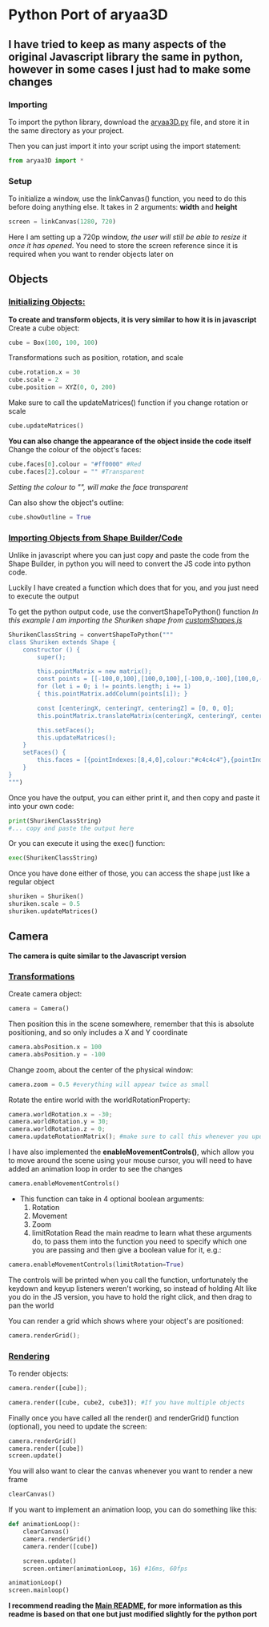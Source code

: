# Python Port of aryaa3D
## I have tried to keep as many aspects of the original Javascript library the same in python, however in some cases I just had to make some changes

### Importing
To import the python library, download the [aryaa3D.py](aryaa3D.py) file, and store it in the same directory as your project.

Then you can just import it into your script using the import statement:
```python
from aryaa3D import *
```

### Setup
To initialize a window, use the linkCanvas() function, you need to do this before doing anything else. It takes in 2 arguments: **width** and **height**
```python
screen = linkCanvas(1280, 720)
```
Here I am setting up a 720p window, *the user will still be able to resize it once it has opened*. You need to store the screen reference since it is required when you want to render objects later on

## Objects
### <u>Initializing Objects:</u>
**To create and transform objects, it is very similar to how it is in javascript**
Create a cube object:
```python
cube = Box(100, 100, 100)
```

Transformations such as position, rotation, and scale
```python
cube.rotation.x = 30
cube.scale = 2
cube.position = XYZ(0, 0, 200)
```

Make sure to call the updateMatrices() function if you change rotation or scale
```python
cube.updateMatrices()
```

**You can also change the appearance of the object inside the code itself**\
Change the colour of the object's faces:
```python
cube.faces[0].colour = "#ff0000" #Red
cube.faces[2].colour = "" #Transparent
```
*Setting the colour to "", will make the face transparent*

Can also show the object's outline:
```python
cube.showOutline = True
```

### <u>Importing Objects from Shape Builder/Code</u>
Unlike in javascript where you can just copy and paste the code from the Shape Builder, in python you will need to convert the JS code into python code.

Luckily I have created a function which does that for you, and you just need to execute the output

To get the python output code, use the convertShapeToPython() function
*In this example I am importing the Shuriken shape from [customShapes.js](ShapeBuilder/customShapes.js)*
```python
ShurikenClassString = convertShapeToPython("""
class Shuriken extends Shape {
    constructor () {
        super();

        this.pointMatrix = new matrix();
        const points = [[-100,0,100],[100,0,100],[-100,0,-100],[100,0,-100],[0,0,300],[300,0,0],[0,0,-300],[-300,0,0],[0,30,0],[0,-30,0]];
        for (let i = 0; i != points.length; i += 1)
        { this.pointMatrix.addColumn(points[i]); }

        const [centeringX, centeringY, centeringZ] = [0, 0, 0];
        this.pointMatrix.translateMatrix(centeringX, centeringY, centeringZ);

        this.setFaces();
        this.updateMatrices();
    }
    setFaces() {
        this.faces = [{pointIndexes:[8,4,0],colour:"#c4c4c4"},{pointIndexes:[8,4,1],colour:"#000000"},{pointIndexes:[8,1,5],colour:"#c4c4c4"},{pointIndexes:[8,5,3],colour:"#000000"},{pointIndexes:[8,3,6],colour:"#c4c4c4"},{pointIndexes:[8,2,6],colour:"#000000"},{pointIndexes:[8,2,7],colour:"#c4c4c4"},{pointIndexes:[8,0,7],colour:"#000000"},{pointIndexes:[9,4,0],colour:"#c4c4c4"},{pointIndexes:[9,4,1],colour:"#000000"},{pointIndexes:[9,1,5],colour:"#c4c4c4"},{pointIndexes:[9,5,3],colour:"#000000"},{pointIndexes:[9,3,6],colour:"#c4c4c4"},{pointIndexes:[9,2,6],colour:"#000000"},{pointIndexes:[9,2,7],colour:"#c4c4c4"},{pointIndexes:[9,0,7],colour:"#050505"}];
    }
}
""")
```

Once you have the output, you can either print it, and then copy and paste it into your own code:
```python
print(ShurikenClassString)
#... copy and paste the output here
```

Or you can execute it using the exec() function:
```python
exec(ShurikenClassString)
```

Once you have done either of those, you can access the shape just like a regular object
```python
shuriken = Shuriken()
shuriken.scale = 0.5
shuriken.updateMatrices()
```

## Camera
**The camera is quite similar to the Javascript version**

### <u>Transformations</u>
Create camera object:
```python
camera = Camera()
```

Then position this in the scene somewhere, remember that this is absolute positioning, and so only includes a X and Y coordinate
```python
camera.absPosition.x = 100
camera.absPosition.y = -100
```

Change zoom, about the center of the physical window:
```python
camera.zoom = 0.5 #everything will appear twice as small
```

Rotate the entire world with the worldRotationProperty:
```python
camera.worldRotation.x = -30;
camera.worldRotation.y = 30;
camera.worldRotation.z = 0;
camera.updateRotationMatrix(); #make sure to call this whenever you update the worldRotation
```

I have also implemented the **enableMovementControls()**, which allow you to move around the scene using your mouse cursor, you will need to have added an animation loop in order to see the changes
```python
camera.enableMovementControls()
```
- This function can take in 4 optional boolean arguments:
    1. Rotation
    2. Movement
    3. Zoom
    4. limitRotation
Read the main readme to learn what these arguments do, to pass them into the function you need to specify which one you are passing and then give a boolean value for it, e.g.:
```python
camera.enableMovementControls(limitRotation=True)
```
The controls will be printed when you call the function, unfortunately the keydown and keyup listeners weren't working, so instead of holding Alt like you do in the JS version, you have to hold the right click, and then drag to pan the world

You can render a grid which shows where your object's are positioned:
```python
camera.renderGrid();
```

### <u>Rendering</u>
To render objects:
```python
camera.render([cube]);

camera.render([cube, cube2, cube3]); #If you have multiple objects
```

Finally once you have called all the render() and renderGrid() function (optional), you need to update the screen:
```python
camera.renderGrid()
camera.render([cube])
screen.update()
```

You will also want to clear the canvas whenever you want to render a new frame
```python
clearCanvas()
```

If you want to implement an animation loop, you can do something like this:
```python
def animationLoop():
    clearCanvas()
    camera.renderGrid()
    camera.render([cube])

    screen.update()
    screen.ontimer(animationLoop, 16) #16ms, 60fps

animationLoop()
screen.mainloop()
```

**I recommend reading the [Main README](https://github.com/AryaaSk/3D-Engine/blob/master/README.md), for more information as this readme is based on that one but just modified slightly for the python port** 
